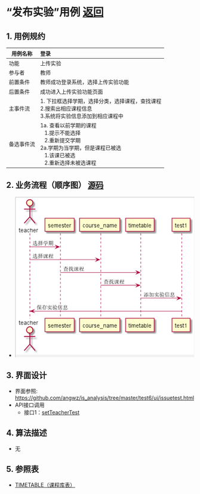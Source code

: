 # “发布实验”用例 [返回](../README.md)

## 1. 用例规约

|用例名称|登录|
|-------|:-------------|
|功能|上传实验|
|参与者|教师|
|前置条件|教师成功登录系统，选择上传实验功能|
|后置条件|成功进入上传实验功能页面|
|主事件流| 1. 下拉框选择学期，选择分类，选择课程，查找课程<br/>2.搜索出相应课程信息<br/>3.系统将实验信息添加到相应课程中
|备选事件流|1a. 查看以前学期的课程 <br/>&nbsp;&nbsp; 1.提示不能选择 <br/> &nbsp;&nbsp; 2.重新提交学期 <br/>2a.学期为当学期，但是课程已被选 <br/>&nbsp;&nbsp; 1.该课已被选 <br/> &nbsp;&nbsp; 2.重新选择未被选课程 |

## 2. 业务流程（顺序图） [源码](../src/uptest.puml)
- ![发布实验顺序图](../上传实验顺序图.png)

## 3. 界面设计
- 界面参照: https://github.com/angwz/is_analysis/tree/master/test6/ui/issuetest.html
- API接口调用
    - 接口1：[setTeacherTest](../api/setTeacherTest.md)

## 4. 算法描述
 - 无

## 5. 参照表

- [TIMETABLE（课程库表）](../DatabaseDesign.md/#TIMETABLE)